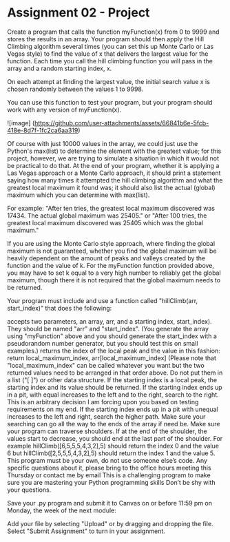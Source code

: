# Assignment 02 - Project

Create a program that calls the function myFunction(x) from 0 to 9999 and stores the results in an array. Your program should then apply the Hill Climbing algorithm several times (you can set this up Monte Carlo or Las Vegas style) to find the value of x that delivers the largest value for the function. Each time you call the hill climbing function you will pass in the array and a random starting index, x.

On each attempt at finding the largest value, the initial search value x is chosen randomly between the values 1 to 9998.

You can use this function to test your program, but your program should work with any version of myFunction(x).

![image]
(https://github.com/user-attachments/assets/66841b6e-5fcb-418e-8d7f-1fc2ca6aa319)

Of course with just 10000 values in the array, we could just use the Python's max(list) to determine the element with the greatest value; for this project, however, we are trying to simulate a situation in which it would not be practical to do that. At the end of your program, whether it is applying a Las Vegas approach or a Monte Carlo approach, it should print a statement saying how many times it attempted the hill climbing algorithm and what the greatest local maximum it found was; it should also list the actual (global) maximum which you can determine with max(list).

For example: "After ten tries, the greatest local maximum discovered was 17434. The actual global maximum was 25405." or "After 100 tries, the greatest local maximum discovered was 25405 which was the global maximum." 

If you are using the Monte Carlo style approach, where finding the global maximum is not guaranteed, whether you find the global maximum will be heavily dependent on the amount of peaks and valleys created by the function and the value of k. For the myFunction function provided above, you may have to set k equal to a very high number to reliably get the global maximum, though there it is not required that the global maximum needs to be returned. 

Your program must include and use a function called "hillClimb(arr, start_index)" that does the following:

accepts two parameters, an array, arr, and a starting index, start_index). They should be named "arr" and "start_index". (You generate the array using "myFunction" above and you should generate the start_index with a pseudorandom number generator, but you should test this on small examples.)
returns the index of the local peak and the value in this fashion: return local_maximum_index, arr[local_maximum_index] (Please note that "local_maximum_index" can be called whatever you want but the two returned values need to be arranged in that order above. Do not put them in a list ("[ ]") or other data structure.
If the starting index is a local peak, the starting index and its value should be returned.
If the starting index ends up in a pit, with equal increases to the left and to the right, search to the right. This is an arbitrary decision I am forcing upon you based on testing requirements on my end.
If the starting index ends up in a pit with unequal increases to the left and right, search the higher path.
Make sure your searching can go all the way to the ends of the array if need be.
Make sure your program can traverse shoulders. If at the end of the shoulder, the values start to decrease, you should end at the last part of the shoulder. For example hillClimb([6,5,5,5,4,3,2],5) should return the index 0 and the value 6 but hillClimb([2,5,5,5,4,3,2],5) should return the index 1 and the value 5.
This program must be your own, do not use someone else’s code. Any specific questions about it, please bring to the office hours meeting this Thursday or contact me by email This is a challenging program to make sure you are mastering your Python programming skills Don’t be shy with your questions.

Save your .py program and submit it to Canvas on or before 11:59 pm on Monday, the week of the next module:

Add your file by selecting "Upload" or by dragging and dropping the file.
Select "Submit Assignment" to turn in your assignment.
